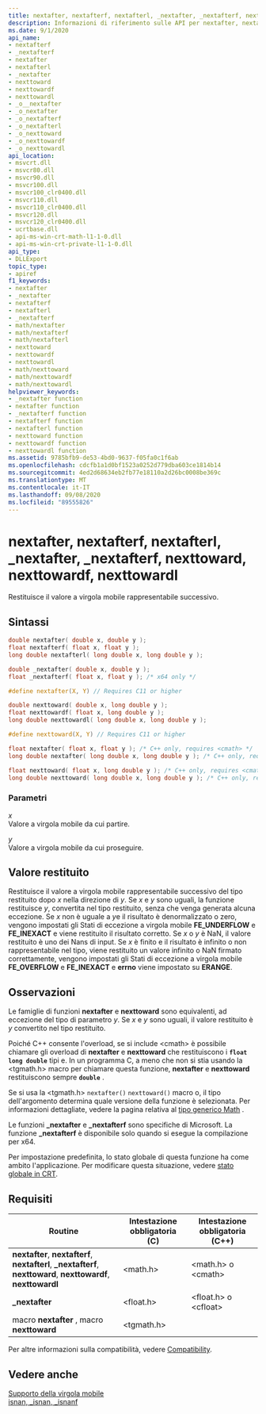 ```yaml
---
title: nextafter, nextafterf, nextafterl, _nextafter, _nextafterf, nexttoward, nexttowardf, nexttowardl
description: Informazioni di riferimento sulle API per nextafter, nextafterf, nextafterl, _nextafter, _nextafterf, nexttoward, nexttowardf e nexttowardl; che restituiscono il valore a virgola mobile rappresentabile successivo.
ms.date: 9/1/2020
api_name:
- nextafterf
- _nextafterf
- nextafter
- nextafterl
- _nextafter
- nexttoward
- nexttowardf
- nexttowardl
- _o__nextafter
- _o_nextafter
- _o_nextafterf
- _o_nextafterl
- _o_nexttoward
- _o_nexttowardf
- _o_nexttowardl
api_location:
- msvcrt.dll
- msvcr80.dll
- msvcr90.dll
- msvcr100.dll
- msvcr100_clr0400.dll
- msvcr110.dll
- msvcr110_clr0400.dll
- msvcr120.dll
- msvcr120_clr0400.dll
- ucrtbase.dll
- api-ms-win-crt-math-l1-1-0.dll
- api-ms-win-crt-private-l1-1-0.dll
api_type:
- DLLExport
topic_type:
- apiref
f1_keywords:
- nextafter
- _nextafter
- nextafterf
- nextafterl
- _nextafterf
- math/nextafter
- math/nextafterf
- math/nextafterl
- nexttoward
- nexttowardf
- nexttowardl
- math/nexttoward
- math/nexttowardf
- math/nexttowardl
helpviewer_keywords:
- _nextafter function
- nextafter function
- _nextafterf function
- nextafterf function
- nextafterl function
- nexttoward function
- nexttowardf function
- nexttowardl function
ms.assetid: 9785bfb9-de53-4bd0-9637-f05fa0c1f6ab
ms.openlocfilehash: cdcfb1a1d0bf1523a0252d779dba603ce1814b14
ms.sourcegitcommit: 4ed2d68634eb2fb77e18110a2d26bc0008be369c
ms.translationtype: MT
ms.contentlocale: it-IT
ms.lasthandoff: 09/08/2020
ms.locfileid: "89555826"
---
```

# <a name="nextafter-nextafterf-nextafterl-_nextafter-_nextafterf-nexttoward-nexttowardf-nexttowardl"></a>nextafter, nextafterf, nextafterl, _nextafter, _nextafterf, nexttoward, nexttowardf, nexttowardl

Restituisce il valore a virgola mobile rappresentabile successivo.

## <a name="syntax"></a>Sintassi

```C
double nextafter( double x, double y );
float nextafterf( float x, float y );
long double nextafterl( long double x, long double y );

double _nextafter( double x, double y );
float _nextafterf( float x, float y ); /* x64 only */

#define nextafter(X, Y) // Requires C11 or higher

double nexttoward( double x, long double y );
float nexttowardf( float x, long double y );
long double nexttowardl( long double x, long double y );

#define nexttoward(X, Y) // Requires C11 or higher

float nextafter( float x, float y ); /* C++ only, requires <cmath> */
long double nextafter( long double x, long double y ); /* C++ only, requires <cmath> */

float nexttoward( float x, long double y ); /* C++ only, requires <cmath> */
long double nexttoward( long double x, long double y ); /* C++ only, requires <cmath> */
```

### <a name="parameters"></a>Parametri

*x*\
Valore a virgola mobile da cui partire.

*y*\
Valore a virgola mobile da cui proseguire.

## <a name="return-value"></a>Valore restituito

Restituisce il valore a virgola mobile rappresentabile successivo del tipo restituito dopo *x* nella direzione di *y*. Se *x* e *y* sono uguali, la funzione restituisce *y*, convertita nel tipo restituito, senza che venga generata alcuna eccezione. Se *x* non è uguale a *y*e il risultato è denormalizzato o zero, vengono impostati gli Stati di eccezione a virgola mobile **FE_UNDERFLOW** e **FE_INEXACT** e viene restituito il risultato corretto. Se *x* o *y* è NaN, il valore restituito è uno dei Nans di input. Se *x* è finito e il risultato è infinito o non rappresentabile nel tipo, viene restituito un valore infinito o NaN firmato correttamente, vengono impostati gli Stati di eccezione a virgola mobile **FE_OVERFLOW** e **FE_INEXACT** e **errno** viene impostato su **ERANGE**.

## <a name="remarks"></a>Osservazioni

Le famiglie di funzioni **nextafter** e **nexttoward** sono equivalenti, ad eccezione del tipo di parametro *y*. Se *x* e *y* sono uguali, il valore restituito è *y* convertito nel tipo restituito.

Poiché C++ consente l'overload, se si include \<cmath> è possibile chiamare gli overload di **nextafter** e **nexttoward** che restituiscono i **`float`** **`long double`** tipi e. In un programma C, a meno che non si stia usando la \<tgmath.h> macro per chiamare questa funzione, **nextafter** e **nexttoward** restituiscono sempre **`double`** .

Se si usa la \<tgmath.h> `nextafter()` `nexttoward()` macro o, il tipo dell'argomento determina quale versione della funzione è selezionata. Per informazioni dettagliate, vedere la pagina relativa al [tipo generico Math](../../c-runtime-library/tgmath.md) .

Le funzioni **_nextafter** e **_nextafterf** sono specifiche di Microsoft. La funzione **_nextafterf** è disponibile solo quando si esegue la compilazione per x64.

Per impostazione predefinita, lo stato globale di questa funzione ha come ambito l'applicazione. Per modificare questa situazione, vedere [stato globale in CRT](../global-state.md).

## <a name="requirements"></a>Requisiti

|Routine|Intestazione obbligatoria (C)|Intestazione obbligatoria (C++)|
|-------------|---------------------------|-------------------------------|
|**nextafter**, **nextafterf**, **nextafterl**, **_nextafterf**, **nexttoward**, **nexttowardf**, **nexttowardl**|\<math.h>|\<math.h> o \<cmath>|
|**_nextafter**|\<float.h>|\<float.h> o \<cfloat>|
|macro **nextafter** , macro **nexttoward**| \<tgmath.h> ||

Per altre informazioni sulla compatibilità, vedere [Compatibility](../../c-runtime-library/compatibility.md).

## <a name="see-also"></a>Vedere anche

[Supporto della virgola mobile](../../c-runtime-library/floating-point-support.md)\
[isnan, _isnan, _isnanf](isnan-isnan-isnanf.md)
